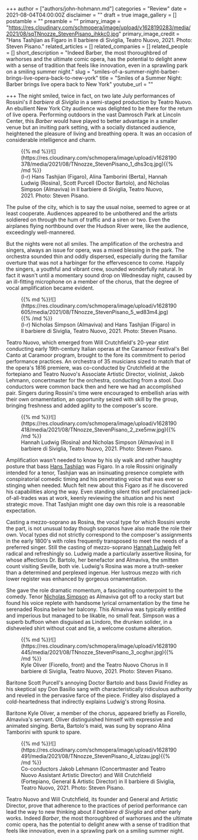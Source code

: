 +++
author = ["authors/john-hohmann.md"]
categories = "Review"
date = 2021-08-04T04:00:00Z
disclaimer = ""
draft = true
image_gallery = []
postamble = ""
preamble = ""
primary_image = "https://res.cloudinary.com/schmopera/image/upload/v1628190283/media/2021/08/sqTNnozze_StevenPisano_ihkkc0.jpg"
primary_image_credit = "Hans Tashjian as Figaro in Il barbiere di Siviglia, Teatro Nuovo, 2021. Photo: Steven Pisano."
related_articles = []
related_companies = []
related_people = []
short_description = "Indeed Barber, the most thoroughbred of warhorses and the ultimate comic opera, has the potential to delight anew with a sense of tradition that feels like innovation, even in a sprawling park on a smiling summer night."
slug = "smiles-of-a-summer-night-barber-brings-live-opera-back-to-new-york"
title = "Smiles of a Summer Night: Barber brings live opera back to New York"
youtube_url = ""

+++
The night smiled, twice in fact, on two late July performances of Rossini's _Il barbiere di Siviglia_ in a semi-staged production by Teatro Nuovo. An ebullient New York City audience was delighted to be there for the return of live opera. Performing outdoors in the vast Damrosch Park at Lincoln Center, this _Barber_ would have played to better advantage in a smaller venue but an inviting park setting, with a socially distanced audience, heightened the pleasure of living and breathing opera. It was an occasion of considerable intelligence and charm.

<figure data-type="image">{{% md %}}![](https://res.cloudinary.com/schmopera/image/upload/v1628190378/media/2021/08/TNnozze_StevenPisano_1_dhs3cq.jpg){{% /md %}}

<figcaption>(l-r) Hans Tashjian (Figaro), Alina Tamborini (Berta), Hannah Ludwig (Rosina), Scott Purcell (Doctor Bartolo), and Nicholas Simpson (Almaviva) in Il barbiere di Siviglia, Teatro Nuovo, 2021. Photo: Steven Pisano.</figcaption>

</figure>

The pulse of the city, which is to say the usual noise, seemed to agree or at least cooperate. Audiences appeared to be unbothered and the artists soldiered on through the hum of traffic and a siren or two. Even the airplanes flying northbound over the Hudson River were, like the audience, exceedingly well-mannered.

But the nights were not all smiles. The amplification of the orchestra and singers, always an issue for opera, was a mixed blessing in the park. The orchestra sounded thin and oddly dispersed, especially during the familiar overture that was not a harbinger for the effervescence to come. Happily the singers, a youthful and vibrant crew, sounded wonderfully natural. In fact it wasn't until a momentary sound drop on Wednesday night, caused by an ill-fitting microphone on a member of the chorus, that the degree of vocal amplification became evident.

<figure data-type="image">{{% md %}}![](https://res.cloudinary.com/schmopera/image/upload/v1628190605/media/2021/08/TNnozze_StevenPisano_5_wd83m4.jpg){{% /md %}}

<figcaption>(l-r) Nicholas Simpson (Almaviva) and Hans Tashjian (Figaro) in Il barbiere di Siviglia, Teatro Nuovo, 2021. Photo: Steven Pisano.</figcaption>

</figure>

Teatro Nuovo, which emerged from Will Crutchfield's 20-year stint conducting early 19th-century Italian operas at the Caramoor Festival's Bel Canto at Caramoor program, brought to the fore its commitment to period performance practices. An orchestra of 35 musicians sized to match that of the opera's 1816 premiere, was co-conducted by Crutchfield at the fortepiano and Teatro Nuovo's Associate Artistic Director, violinist, Jakob Lehmann, concertmaster for the orchestra, conducting from a stool. Duo conductors were common back then and here we had an accomplished pair. Singers during Rossini's time were encouraged to embellish arias with their own ornamentation, an opportunity seized with skill by the group, bringing freshness and added agility to the composer's score.

<figure data-type="image">{{% md %}}![](https://res.cloudinary.com/schmopera/image/upload/v1628190418/media/2021/08/TNnozze_StevenPisano_2_zxe5mw.jpg){{% /md %}}

<figcaption>Hannah Ludwig (Rosina) and Nicholas Simpson (Almaviva) in Il barbiere di Siviglia, Teatro Nuovo, 2021. Photo: Steven Pisano.</figcaption>

</figure>

Amplification wasn't needed to know by his sly walk and rather haughty posture that bass [Hans Tashjian](/scene/people/hans-tashjian/) was Figaro. In a role Rossini originally intended for a tenor, Tashjian was an insinuating presence complete with conspiratorial comedic timing and his penetrating voice that was ever so stinging when needed. Much felt new about this Figaro as if he discovered his capabilities along the way. Even standing silent this self proclaimed jack-of-all-trades was at work, keenly reviewing the situation and his next strategic move. That Tashjian might one day own this role is a reasonable expectation.

Casting a mezzo-soprano as Rosina, the vocal type for which Rossini wrote the part, is not unusual today though sopranos have also made the role their own. Vocal types did not strictly correspond to the composer's assignments in the early 1800's with roles frequently transposed to meet the needs of a preferred singer. Still the casting of mezzo-soprano [Hannah Ludwig](/scene/people/hannah-ludwig/) felt radical and refreshingly so. Ludwig made a particularly assertive Rosina, for whose affections Dr. Bartolo, her benefactor and Almaviva, the smitten count visiting Seville, both vie. Ludwig's Rosina was more a truth-seeker than a determined and perplexed ingenue. Her lustrous mezzo with rich lower register was enhanced by gorgeous ornamentation.

She gave the role dramatic momentum, a fascinating counterpoint to the comedy. Tenor [Nicholas Simpson](/scene/people/nicholas-simpson/) as Almaviva got off to a rocky start but found his voice replete with handsome lyrical ornamentation by the time he serenaded Rosina below her balcony. This Almaviva was typically entitled and imperious but managed to be likable, no small feat. Simpson was a superb buffoon when disguised as Lindoro, the drunken solider, in a disheveled shirt without coat and tie, a welcome costume alteration.

<figure data-type="image">{{% md %}}![](https://res.cloudinary.com/schmopera/image/upload/v1628190445/media/2021/08/TNnozze_StevenPisano_3_ocghvr.jpg){{% /md %}}

<figcaption>Kyle Oliver (Fiorello, front) and the Teatro Nuovo Chorus in Il barbiere di Siviglia, Teatro Nuovo, 2021. Photo: Steven Pisano.</figcaption>

</figure>

Baritone Scott Purcell's annoying Doctor Bartolo and bass David Fridley as his skeptical spy Don Basilio sang with characteristically ridiculous authority and reveled in the pervasive farce of the piece. Fridley also displayed a cold-heartedness that indirectly explains Ludwig's strong Rosina.

Baritone Kyle Oliver, a member of the chorus, appeared briefly as Fiorello, Almaviva's servant. Oliver distinguished himself with expressive and animated singing. Berta, Bartolo's maid, was sung by soprano Alina Tamborini with spunk to spare.

<figure data-type="image">{{% md %}}![](https://res.cloudinary.com/schmopera/image/upload/v1628190491/media/2021/08/TNnozze_StevenPisano_4_izlzau.jpg){{% /md %}}

<figcaption>Co-conductors Jakob Lehmann (Concertmaster and Teatro Nuovo Assistant Artistic Director) and Will Crutchfield (Fortepiano, General & Artistic Director) in Il barbiere di Siviglia, Teatro Nuovo, 2021. Photo: Steven Pisano.</figcaption>

</figure>

Teatro Nuovo and Will Crutchfield, its founder and General and Artistic Director, prove that adherence to the practices of period performance can lead the way to new thinking about _Il barbiere di Siviglia_ and other early works. Indeed _Barber_, the most thoroughbred of warhorses and the ultimate comic opera, has the potential to delight anew with a sense of tradition that feels like innovation, even in a sprawling park on a smiling summer night.
